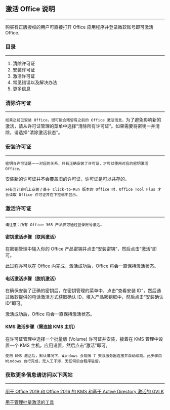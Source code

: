 ## 激活 Office 说明

---

购买有正版授权的用户可直接打开 Office 应用程序并登录微软账号即可激活 Office.

### 目录

---

1. 清除许可证
2. 安装许可证
3. 激活许可证
4. 常见错误以及解决办法
5. 更多信息

### 清除许可证

---

`如果之前已安装 Office，很可能会残留有之前的 Office 激活信息，`为了避免影响新的激活，请从许可证管理的菜单中选择“清除所有许可证”。如果需要将密钥一并清除，请选择"清除激活状态"。

### 安装许可证

---

`密钥与许可证是一一对应的关系，只有正确安装了许可证，才可以使用对应的密钥激活 Office。`

安装新的许可证并不会覆盖旧的许可证，许可证是可以共存的。

`只有当计算机上安装了基于 Click-to-Run 版本的 Office 时，Office Tool Plus 才会读取 Office 许可证并在下拉框中显示。`

### 激活许可证

---

`请注意：所有 Office 365 产品仅可通过登录账号激活。`

#### 密钥激活步骤（联网激活）

在密钥管理中输入你的 Office 产品密钥并点击“安装密钥”，然后点击“激活”即可。

此过程亦可以在 Office 内完成，激活成功后，Office 将会一直保持激活状态。

#### 电话激活步骤（脱机激活）

在确保安装了正确的密钥后，在密钥管理的菜单中，点击“查看安装 ID”，然后通过微软提供的电话激活方式获取确认 ID，填入产品密钥框中，然后点击“安装确认 ID”即可。

激活成功后，Office 将会一直保持激活状态。

#### KMS 激活步骤（需连接 KMS 主机）

在许可证管理中选择一个批量版 (Volume) 许可证并安装，接着在 KMS 管理中设置一个 KMS 主机，应用设置，然后点击“激活”即可。

`使用 KMS 激活后，默认情况下，Windows 会每隔 7 天与服务器连接并自动续期。此步骤由 Windows 自行完成，无人工干涉，无任何后台程序驻留。`

### 获取更多信息请访问以下网站

---

[用于 Office 2019 和 Office 2016 的 KMS 和基于 Active Directory 激活的 GVLK](https://docs.microsoft.com/zh-cn/DeployOffice/vlactivation/gvlks)

[用于管理批量激活的工具](https://docs.microsoft.com/zh-cn/DeployOffice/vlactivation/tools-to-manage-volume-activation-of-office)
